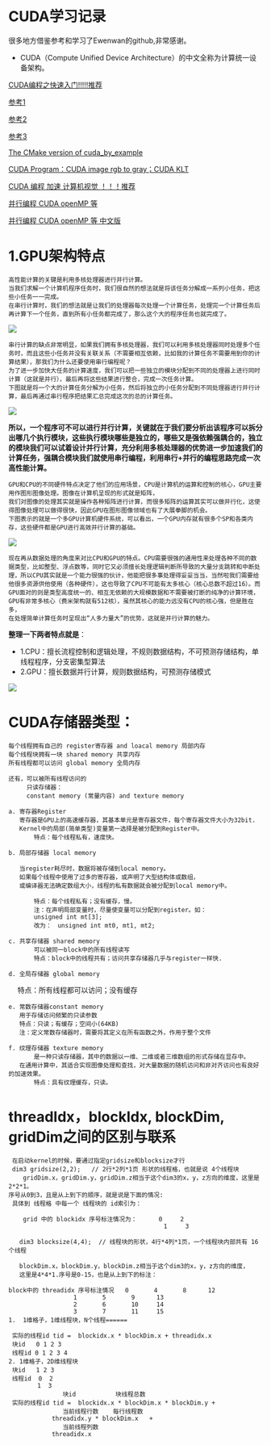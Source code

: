 # CUDA学习记录  
很多地方借鉴参考和学习了Ewenwan的github,非常感谢。

* CUDA（Compute Unified Device Architecture）的中文全称为计算统一设备架构。

[CUDA编程之快速入门!!!!!推荐](https://www.cnblogs.com/skyfsm/p/9673960.html)

[参考1](https://www.cnblogs.com/cuancuancuanhao/category/1236273.html)

[参考2](https://blog.csdn.net/fishseeker/article/details/75093166)

[参考3](https://bbs.csdn.net/topics/390798229)

[The CMake version of cuda_by_example ](https://github.com/Ewenwan/cuda_by_example)

[CUDA Program：CUDA image rgb to gray；CUDA KLT](https://github.com/canteen-man/CUDA-Program)

[CUDA 编程 加速 计算机视觉 ！！！推荐](https://github.com/PacktPublishing/Hands-On-GPU-Accelerated-Computer-Vision-with-OpenCV-and-CUDA)

[并行编程 CUDA openMP 等](http://heather.cs.ucdavis.edu/~matloff/158/PLN/ParProcBook.pdf)

[并行编程 CUDA openMP 等 中文版](https://github.com/thirdwing/ParaBook)

# 1.GPU架构特点
    高性能计算的关键是利用多核处理器进行并行计算。
    当我们求解一个计算机程序任务时，我们很自然的想法就是将该任务分解成一系列小任务，把这些小任务一一完成。
    在串行计算时，我们的想法就是让我们的处理器每次处理一个计算任务，处理完一个计算任务后再计算下一个任务，直到所有小任务都完成了，那么这个大的程序任务也就完成了。
![](https://img2018.cnblogs.com/blog/1093303/201809/1093303-20180919122904566-1040268509.png)
    
    串行计算的缺点非常明显，如果我们拥有多核处理器，我们可以利用多核处理器同时处理多个任务时，而且这些小任务并没有关联关系（不需要相互依赖，比如我的计算任务不需要用到你的计算结果），那我们为什么还要使用串行编程呢？
    为了进一步加快大任务的计算速度，我们可以把一些独立的模块分配到不同的处理器上进行同时计算（这就是并行），最后再将这些结果进行整合，完成一次任务计算。
    下图就是将一个大的计算任务分解为小任务，然后将独立的小任务分配到不同处理器进行并行计算，最后再通过串行程序把结果汇总完成这次的总的计算任务。

![](https://img2018.cnblogs.com/blog/1093303/201809/1093303-20180919122917935-1661200386.png)

**所以，一个程序可不可以进行并行计算，关键就在于我们要分析出该程序可以拆分出哪几个执行模块，这些执行模块哪些是独立的，哪些又是强依赖强耦合的，独立的模块我们可以试着设计并行计算，充分利用多核处理器的优势进一步加速我们的计算任务，强耦合模块我们就使用串行编程，利用串行+并行的编程思路完成一次高性能计算。**

    GPU和CPU的不同硬件特点决定了他们的应用场景，CPU是计算机的运算和控制的核心，GPU主要用作图形图像处理。图像在计算机呈现的形式就是矩阵，
    我们对图像的处理其实就是操作各种矩阵进行计算，而很多矩阵的运算其实可以做并行化，这使得图像处理可以做得很快，因此GPU在图形图像领域也有了大展拳脚的机会。
    下图表示的就是一个多GPU计算机硬件系统，可以看出，一个GPU内存就有很多个SP和各类内存，这些硬件都是GPU进行高效并行计算的基础。

![](https://img2018.cnblogs.com/blog/1093303/201809/1093303-20180919122932879-1946399786.png)

    现在再从数据处理的角度来对比CPU和GPU的特点。CPU需要很强的通用性来处理各种不同的数据类型，比如整型、浮点数等，同时它又必须擅长处理逻辑判断所导致的大量分支跳转和中断处理，所以CPU其实就是一个能力很强的伙计，他能把很多事处理得妥妥当当，当然啦我们需要给他很多资源供他使用（各种硬件），这也导致了CPU不可能有太多核心（核心总数不超过16）。而GPU面对的则是类型高度统一的、相互无依赖的大规模数据和不需要被打断的纯净的计算环境，GPU有非常多核心（费米架构就有512核），虽然其核心的能力远没有CPU的核心强，但是胜在多，
    在处理简单计算任务时呈现出“人多力量大”的优势，这就是并行计算的魅力。

**整理一下两者特点就是**：
* 1.CPU：擅长流程控制和逻辑处理，不规则数据结构，不可预测存储结构，单线程程序，分支密集型算法
* 2.GPU：擅长数据并行计算，规则数据结构，可预测存储模式

![](https://img2018.cnblogs.com/blog/1093303/201809/1093303-20180919122947035-1099878851.png)

# CUDA存储器类型：

	每个线程拥有自己的 register寄存器 and loacal memory 局部内存
	每个线程块拥有一块 shared memory 共享内存
	所有线程都可以访问 global memory 全局内存
	
	还有，可以被所有线程访问的
	     只读存储器：
	     constant memory (常量内容) and texture memory
        
	a. 寄存器Register
	   寄存器是GPU上的高速缓存器，其基本单元是寄存器文件，每个寄存器文件大小为32bit.
	   Kernel中的局部(简单类型)变量第一选择是被分配到Register中。
           特点：每个线程私有，速度快。
	
	b. 局部存储器 local memory
	
	   当register耗尽时，数据将被存储到local memory。
	   如果每个线程中使用了过多的寄存器，或声明了大型结构体或数组，
	   或编译器无法确定数组大小，线程的私有数据就会被分配到local memory中。
	   
           特点：每个线程私有；没有缓存，慢。
           注：在声明局部变量时，尽量使变量可以分配到register。如：
           unsigned int mt[3];
           改为：　unsigned int mt0, mt1, mt2;
	
	c. 共享存储器 shared memory
           可以被同一block中的所有线程读写
           特点：block中的线程共有；访问共享存储器几乎与register一样快.
	
	d. 全局存储器 global memory
　         特点：所有线程都可以访问；没有缓存
	
	e. 常数存储器constant memory
	   用于存储访问频繁的只读参数
	   特点：只读；有缓存；空间小(64KB)
	   注：定义常数存储器时，需要将其定义在所有函数之外，作用于整个文件
	
	f. 纹理存储器 texture memory
           是一种只读存储器，其中的数据以一维、二维或者三维数组的形式存储在显存中。
	   在通用计算中，其适合实现图像处理和查找，对大量数据的随机访问和非对齐访问也有良好的加速效果。
           特点：具有纹理缓存，只读。

# threadIdx，blockIdx, blockDim, gridDim之间的区别与联系

     在启动kernel的时候，要通过指定gridsize和blocksize才行
     dim3 gridsize(2,2);   // 2行*2列*1页 形状的线程格，也就是说 4个线程块
        gridDim.x，gridDim.y，gridDim.z相当于这个dim3的x，y，z方向的维度，这里是2*2*1。
	序号从0到3，且是从上到下的顺序，就是说是下面的情况:
	 具体到 线程格 中每一个 线程块的 id索引为：
	 
        grid 中的 blockidx 序号标注情况为：      0     2 
                                               1     3
					       
       dim3 blocksize(4,4);  // 线程块的形状，4行*4列*1页，一个线程块内部共有 16个线程
     
       blockDim.x，blockDim.y，blockDim.z相当于这个dim3的x，y，z方向的维度，
       这里是4*4*1.序号是0-15，也是从上到下的标注：

	block中的 threadidx 序号标注情况   0       4       8      12 
					  1       5       9      13
					  2       6       10     14
					  3       7       11     15
	1.  1维格子，1维线程块，N个线程======

	 实际的线程id tid =  blockidx.x * blockDim.x + threadidx.x
	 块id   0 1 2 3 
	 线程id 0 1 2 3 4
	2. 1维格子，2D维线程块
	 块id   1 2 3 
	 线程id  0  2
	        1  3
			       块id           块线程总数
	 实际的线程id tid =  blockidx.x * blockDim.x * blockDim.y + 
			       当前线程行数    每行线程数
			    threadidx.y * blockDim.x   + 
			       当前线程列数
			    threadidx.x




